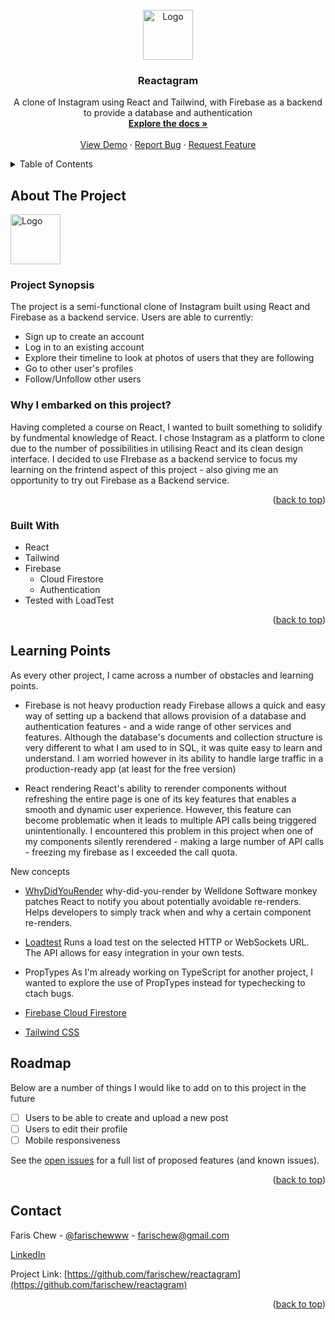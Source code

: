 <!-- PROJECT LOGO -->
<br />
<div align="center">
  <a href="https://github.com/farischew/reactagram">
    <img src="images/visualdemo.png" alt="Logo" width="80" height="80">
  </a>

<h3 align="center">Reactagram</h3>

  <p align="center">
    A clone of Instagram using React and Tailwind, with Firebase as a backend to provide a database and authentication
    <br />
    <a href="https://github.com/farischew/reactagram"><strong>Explore the docs »</strong></a>
    <br />
    <br />
    <a href="https://github.com/farischew/reactagram">View Demo</a>
    ·
    <a href="https://github.com/farischew/reactagram/issues">Report Bug</a>
    ·
    <a href="https://github.com/farischew/reactagram/issues">Request Feature</a>
  </p>
</div>

<!-- TABLE OF CONTENTS -->
<details>
  <summary>Table of Contents</summary>
  <ol>
    <li>
      <a href="#about-the-project">About The Project</a>
      <ul>
        <li><a href="#built-with">Built With</a></li>
      </ul>
    </li>
    <li><a href="#learning-points">Learning Points</a></li>
    <li><a href="#roadmap">Roadmap</a></li>
    <li><a href="#contact">Contact</a></li>
  </ol>
</details>

<!-- ABOUT THE PROJECT -->

## About The Project

<a href="https://github.com/farischew/reactagram">
  <img src="images/visualdemo.png" alt="Logo" width="80" height="80">
</a>

### Project Synopsis

The project is a semi-functional clone of Instagram built using React and Firebase as a backend service.
Users are able to currently:

- Sign up to create an account
- Log in to an existing account
- Explore their timeline to look at photos of users that they are following
- Go to other user's profiles
- Follow/Unfollow other users

### Why I embarked on this project?

Having completed a course on React, I wanted to built something to solidify by fundmental knowledge of React. I chose Instagram as a platform to clone due to the number of possibilities in utilising React and its clean design interface. I decided to use FIrebase as a backend service to focus my learning on the frintend aspect of this project - also giving me an opportunity to try out Firebase as a Backend service.

<p align="right">(<a href="#readme-top">back to top</a>)</p>

### Built With

- React
- Tailwind
- Firebase
  - Cloud Firestore
  - Authentication
- Tested with LoadTest

<p align="right">(<a href="#readme-top">back to top</a>)</p>

<!-- Learning Points -->

## Learning Points

As every other project, I came across a number of obstacles and learning points.

- Firebase is not heavy production ready
  Firebase allows a quick and easy way of setting up a backend that allows provision of a database and authentication features - and a wide range of other services and features. Although the database's documents and collection structure is very different to what I am used to in SQL, it was quite easy to learn and understand. I am worried however in its ability to handle large traffic in a production-ready app (at least for the free version)

- React rendering
  React's ability to rerender components without refreshing the entire page is one of its key features that enables a smooth and dynamic user experience. However, this feature can become problematic when it leads to multiple API calls being triggered unintentionally. I encountered this problem in this project when one of my components silently rerendered - making a large number of API calls - freezing my firebase as I exceeded the call quota.

New concepts

- <a href="https://github.com/welldone-software/why-did-you-render">WhyDidYouRender</a>
  why-did-you-render by Welldone Software monkey patches React to notify you about potentially avoidable re-renders. Helps developers to simply track when and why a certain component re-renders.

- <a href="https://github.com/alexfernandez/loadtest">Loadtest</a>
  Runs a load test on the selected HTTP or WebSockets URL. The API allows for easy integration in your own tests.

- PropTypes
  As I'm already working on TypeScript for another project, I wanted to explore the use of PropTypes instead for typechecking to ctach bugs.

- <a href="https://github.com/alexfernandez/loadtest">Firebase Cloud Firestore</a>

- <a href="https://tailwindcss.com/">Tailwind CSS</a>

<!-- ROADMAP -->

## Roadmap

Below are a number of things I would like to add on to this project in the future

- [ ] Users to be able to create and upload a new post
- [ ] Users to edit their profile
- [ ] Mobile responsiveness

See the [open issues](https://github.com/farischew/reactagram/issues) for a full list of proposed features (and known issues).

<p align="right">(<a href="#readme-top">back to top</a>)</p>

<!-- CONTACT -->

## Contact

Faris Chew - [@farischewww](https://twitter.com/farischewww) - farischew@gmail.com

[LinkedIn](https://www.linkedin.com/in/farischew/)

Project Link: [https://github.com/farischew/reactagram](https://github.com/farischew/reactagram)

<p align="right">(<a href="#readme-top">back to top</a>)</p>
